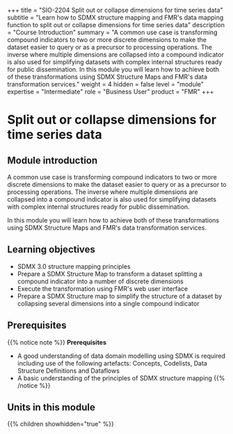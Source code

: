 +++
title = "SIO-2204 Split out or collapse dimensions for time series data"
subtitle = "Learn how to SDMX structure mapping and FMR's data mapping function to split out or collapse dimensions for time series data"
description = "Course Introduction"
summary = "A common use case is transforming compound indicators to two or more discrete dimensions to make the dataset easier to query or as a precursor to processing operations. The inverse where multiple dimensions are collapsed into a compound indicator is also used for simplifying datasets with complex internal structures ready for public dissemination. In this module you will learn how to achieve both of these transformations using SDMX Structure Maps and FMR's data transformation services."
weight = 4
hidden = false
level = "module"
expertise = "Intermediate"
role = "Business User"
product = "FMR"
+++

# Split out or collapse dimensions for time series data

## Module introduction
A common use case is transforming compound indicators to two or more discrete dimensions to make the dataset easier to query or as a precursor to processing operations. The inverse where multiple dimensions are collapsed into a compound indicator is also used for simplifying datasets with complex internal structures ready for public dissemination. 

In this module you will learn how to achieve both of these transformations using SDMX Structure Maps and FMR's data transformation services.

## Learning objectives
- SDMX 3.0 structure mapping principles
- Prepare a SDMX Structure Map to transform a dataset splitting a compound indicator into a number of discrete dimensions
- Execute the transformation using FMR's web user interface
- Prepare a SDMX Structure map to simplify the structure of a dataset by collapsing several dimensions into a single compound indicator


## Prerequisites

{{% notice note %}}
<strong>Prerequisites</strong>
- A good understanding of data domain modelling using SDMX is required including use of the following artefacts: Concepts, Codelists, Data Structure Definitions and Dataflows
- A basic understanding of the principles of SDMX structure mapping
{{% /notice %}}

## Units in this module
{{% children showhidden="true" %}}
